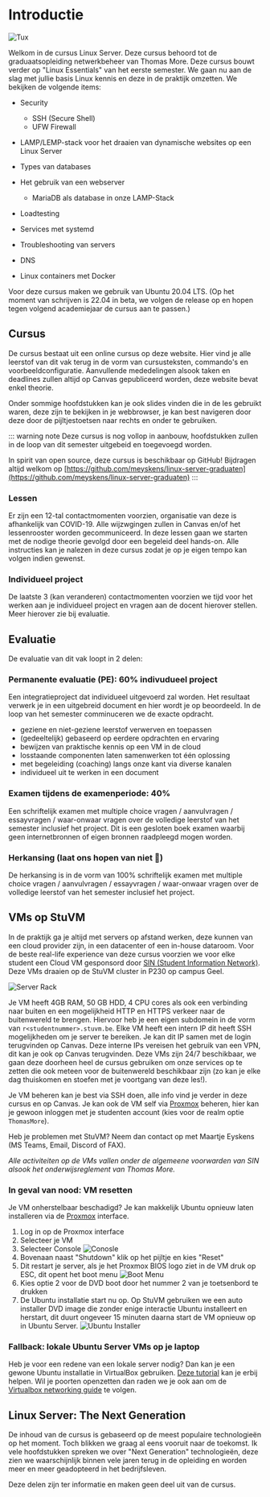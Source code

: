 # Introductie

![Tux](./tux.svg)

Welkom in de cursus Linux Server. Deze cursus behoord tot de graduaatsopleiding netwerkbeheer van Thomas More.
Deze cursus bouwt verder op "Linux Essentials" van het eerste semester. We gaan nu aan de slag met jullie basis Linux kennis en deze in de praktijk omzetten. We bekijken de volgende items:

- Security
  - SSH (Secure Shell)
  - UFW Firewall
- LAMP/LEMP-stack voor het draaien van dynamische websites op een Linux Server
- Types van databases
- Het gebruik van een webserver

  - MariaDB als database in onze LAMP-Stack

- Loadtesting
- Services met systemd
- Troubleshooting van servers
- DNS
- Linux containers met Docker

Voor deze cursus maken we gebruik van Ubuntu 20.04 LTS. (Op het moment van schrijven is 22.04 in beta, we volgen de release op en hopen tegen volgend academiejaar de cursus aan te passen.)

## Cursus

De cursus bestaat uit een online cursus op deze website. Hier vind je alle leerstof van dit vak terug in de vorm van cursusteksten, commando's en voorbeeldconfiguratie.
Aanvullende mededelingen alsook taken en deadlines zullen altijd op Canvas gepubliceerd worden, deze website bevat enkel theorie.

Onder sommige hoofdstukken kan je ook slides vinden die in de les gebruikt waren, deze zijn te bekijken in je webbrowser, je kan best navigeren door deze door de pijltjestoetsen naar rechts en onder te gebruiken.

::: warning note
Deze cursus is nog vollop in aanbouw, hoofdstukken zullen in de loop van dit semester uitgebeid en toegevoegd worden.

In spirit van open source, deze cursus is beschikbaar op GitHub! Bijdragen altijd welkom op [https://github.com/meyskens/linux-server-graduaten](https://github.com/meyskens/linux-server-graduaten)
:::

### Lessen

Er zijn een 12-tal contactmomenten voorzien, organisatie van deze is afhankelijk van COVID-19. Alle wijzwgingen zullen in Canvas en/of het lessenrooster worden gecommuniceerd.
In deze lessen gaan we starten met de nodige theorie gevolgd door een begeleid deel hands-on. Alle instructies kan je nalezen in deze cursus zodat je op je eigen tempo kan volgen indien gewenst.

### Individueel project

De laatste 3 (kan veranderen) contactmomenten voorzien we tijd voor het werken aan je individueel project en vragen aan de docent hierover stellen. Meer hierover zie bij evaluatie.

## Evaluatie

De evaluatie van dit vak loopt in 2 delen:

### Permanente evaluatie (PE): 60% indivudueel project

Een integratieproject dat individueel uitgevoerd zal worden. Het resultaat verwerk je in een uitgebreid document en hier wordt je op beoordeeld.
In de loop van het semester comminuceren we de exacte opdracht.

- geziene en niet-geziene leerstof verwerven en toepassen
- (gedeeltelijk) gebaseerd op eerdere opdrachten en ervaring
- bewijzen van praktische kennis op een VM in de cloud
- losstaande componenten laten samenwerken tot één oplossing
- met begeleiding (coaching) langs onze kant via diverse kanalen
- individueel uit te werken in een document

### Examen tijdens de examenperiode: 40%

Een schriftelijk examen met multiple choice vragen / aanvulvragen / essayvragen / waar-onwaar vragen over de volledige leerstof van het semester inclusief het project.
Dit is een gesloten boek examen waarbij geen internetbronnen of eigen bronnen raadpleegd mogen worden.

### Herkansing (laat ons hopen van niet 🤞)

De herkansing is in de vorm van 100% schriftelijk examen met multiple choice vragen / aanvulvragen / essayvragen / waar-onwaar vragen over de volledige leerstof van het semester inclusief het project.

## VMs op StuVM

In de praktijk ga je altijd met servers op afstand werken, deze kunnen van een cloud provider zijn, in een datacenter of een in-house dataroom. Voor de beste real-life experience van deze cursus voorzien we voor elke student een Cloud VM gesponsord door [SIN (Student Information Network)](https://sinners.be/). Deze VMs draaien op de StuVM cluster in P230 op campus Geel.

![Server Rack](./rack.jpg)

Je VM heeft 4GB RAM, 50 GB HDD, 4 CPU cores als ook een verbinding naar buiten en een mogelijkheid HTTP en HTTPS verkeer naar de buitenwereld te brengen. Hiervoor heb je een eigen subdomein in de vorm van `r<studentnummer>.stuvm.be`.
Elke VM heeft een intern IP dit heeft SSH mogelijkheden om je server te bereiken. Je kan dit IP samen met de login terugvinden op Canvas. Deze interne IPs vereisen het gebruik van een VPN, dit kan je ook op Canvas terugvinden. Deze VMs zijn 24/7 beschikbaar, we gaan deze doorheen heel de cursus gebruiken om onze services op te zetten die ook meteen voor de buitenwereld beschikbaar zijn (zo kan je elke dag thuiskomen en stoefen met je voortgang van deze les!).

Je VM beheren kan je best via SSH doen, alle info vind je verder in deze cursus en op Canvas. Je kan ook de VM self via [Proxmox](https://proxmox.stuvm.be/) beheren, hier kan je gewoon inloggen met je studenten account (kies voor de realm optie `ThomasMore`).

Heb je problemen met StuVM? Neem dan contact op met Maartje Eyskens (MS Teams, Email, Discord of FAX).

_Alle activiteiten op de VMs vallen onder de algemeene voorwarden van SIN alsook het onderwijsreglement van Thomas More._

### In geval van nood: VM resetten

Je VM onherstelbaar beschadigd? Je kan makkelijk Ubuntu opnieuw laten installeren via de [Proxmox](https://proxmox.stuvm.be/) interface.

1. Log in op de Proxmox interface
2. Selecteer je VM
3. Selecteer Console
   ![Conosle](./console.png)
4. Bovenaan naast "Shutdown" klik op het pijltje en kies "Reset"
5. Dit restart je server, als je het Proxmox BIOS logo ziet in de VM druk op ESC, dit opent het boot menu
   ![Boot Menu](./boot.png)
6. Kies optie 2 voor de DVD boot door het nummer 2 van je toetsenbord te drukken
7. De Ubuntu installatie start nu op. Op StuVM gebruiken we een auto installer DVD image die zonder enige interactie Ubuntu installeert en herstart, dit duurt ongeveer 15 minuten daarna start de VM opnieuw op in Ubuntu Server.
   ![Ubuntu Installer](./installer.png)

### Fallback: lokale Ubuntu Server VMs op je laptop

Heb je voor een redene van een lokale server nodig? Dan kan je een gewone Ubuntu installatie in VirtualBox gebruiken. [Deze tutorial](https://www.nakivo.com/blog/install-ubuntu-on-virtualbox-virtual-machine/) kan je erbij helpen. Wil je poorten openzetten dan raden we je ook aan om de [Virtualbox networking guide](https://www.nakivo.com/blog/virtualbox-network-setting-guide/) te volgen.

## Linux Server: The Next Generation

De inhoud van de cursus is gebaseerd op de meest populaire technologieën op het moment. Toch blikken we graag al eens vooruit naar de toekomst. Ik vele hoofdstukken spreken we over "Next Generation" technologieën, deze zien we waarschijnlijk binnen vele jaren terug in de opleiding en worden meer en meer geadopteerd in het bedrijfsleven.

Deze delen zijn ter informatie en maken geen deel uit van de cursus.
